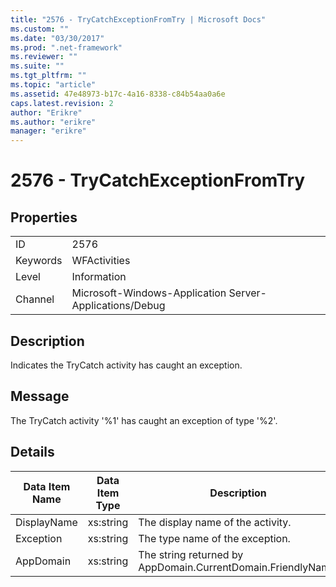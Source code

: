 ```yaml
---
title: "2576 - TryCatchExceptionFromTry | Microsoft Docs"
ms.custom: ""
ms.date: "03/30/2017"
ms.prod: ".net-framework"
ms.reviewer: ""
ms.suite: ""
ms.tgt_pltfrm: ""
ms.topic: "article"
ms.assetid: 47e48973-b17c-4a16-8338-c84b54aa0a6e
caps.latest.revision: 2
author: "Erikre"
ms.author: "erikre"
manager: "erikre"
---
```

# 2576 - TryCatchExceptionFromTry
## Properties  
  
|||  
|-|-|  
|ID|2576|  
|Keywords|WFActivities|  
|Level|Information|  
|Channel|Microsoft-Windows-Application Server-Applications/Debug|  
  
## Description  
 Indicates the TryCatch activity has caught an exception.  
  
## Message  
 The TryCatch activity '%1' has caught an exception of type '%2'.  
  
## Details  
  
|Data Item Name|Data Item Type|Description|  
|--------------------|--------------------|-----------------|  
|DisplayName|xs:string|The display name of the activity.|  
|Exception|xs:string|The type name of the exception.|  
|AppDomain|xs:string|The string returned by AppDomain.CurrentDomain.FriendlyName.|